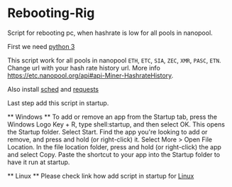 # Rebooting-Rig
Script for rebooting pc, when hashrate is low for all pools in nanopool.


First we need [python 3](https://www.python.org)

This script work for all pools in nanopool `ETH`, `ETC`, `SIA`, `ZEC`, `XMR`, `PASC`, `ETN`.
Change url with your hash rate history url. More info https://etc.nanopool.org/api#api-Miner-HashrateHistory.

Also install [sched](https://github.com/dbader/schedule) and [requests](http://docs.python-requests.org/en/master/)

Last step add this script in startup.

** Windows **
To add or remove an app from the Startup tab, press the Windows Logo Key + R, type shell:startup, and then select OK. This opens the Startup folder. Select Start. Find the app you're looking to add or remove, and press and hold (or right-click) it. Select More > Open File Location. In the file location folder, press and hold (or right-click) the app and select Copy. Paste the shortcut to your app into the Startup folder to have it run at startup.

** Linux **
Please check link how add script in startup for [Linux](https://stackoverflow.com/questions/12973777/how-to-run-a-shell-script-at-startup)

